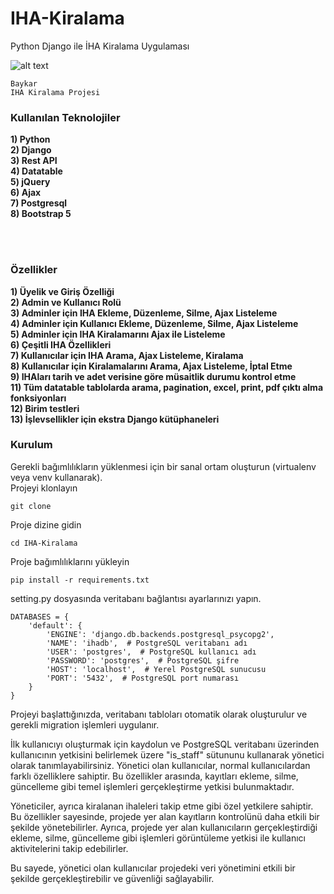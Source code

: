 # IHA-Kiralama
Python Django ile İHA Kiralama Uygulaması

![alt text](https://i.hizliresim.com/9p95gez.png)

```
Baykar
IHA Kiralama Projesi
```

<h3>Kullanılan Teknolojiler</h3>
<b>1) Python</b><br>
<b>2) Django</b><br>
<b>3) Rest API</b><br>
<b>4) Datatable</b><br>
<b>5) jQuery</b><br>
<b>6) Ajax</b><br>
<b>7) Postgresql</b><br>
<b>8) Bootstrap 5</b>

<br><br>

<h3>Özellikler</h3>
<b>1) Üyelik ve Giriş Özelliği</b><br>
<b>2) Admin ve Kullanıcı Rolü</b><br>
<b>3) Adminler için IHA Ekleme, Düzenleme, Silme, Ajax Listeleme</b><br>
<b>4) Adminler için Kullanıcı Ekleme, Düzenleme, Silme, Ajax Listeleme</b><br>
<b>5) Adminler için IHA Kiralamarını Ajax ile Listeleme</b><br>
<b>6) Çeşitli IHA Özellikleri</b><br>
<b>7) Kullanıcılar için IHA Arama, Ajax Listeleme, Kiralama</b><br>
<b>8) Kullanıcılar için Kiralamalarını Arama, Ajax Listeleme, İptal Etme</b><br>
<b>9) IHAları tarih ve adet verisine göre müsaitlik durumu kontrol etme</b><br>
<b>11) Tüm datatable tablolarda arama, pagination, excel, print, pdf çıktı alma fonksiyonları</b><br>
<b>12) Birim testleri</b><br>
<b>13) İşlevsellikler için ekstra Django kütüphaneleri</b><br>

<h3>Kurulum</h3>

Gerekli bağımlılıkların yüklenmesi için bir sanal ortam oluşturun (virtualenv veya venv kullanarak).<br>
Projeyi klonlayın
```
git clone
```

Proje dizine gidin
```
cd IHA-Kiralama
```

Proje bağımlılıklarını yükleyin
```
pip install -r requirements.txt
```

setting.py dosyasında veritabanı bağlantısı ayarlarınızı yapın.
```
DATABASES = {
    'default': {
        'ENGINE': 'django.db.backends.postgresql_psycopg2',
        'NAME': 'ihadb',  # PostgreSQL veritabanı adı
        'USER': 'postgres',  # PostgreSQL kullanıcı adı
        'PASSWORD': 'postgres',  # PostgreSQL şifre
        'HOST': 'localhost',  # Yerel PostgreSQL sunucusu
        'PORT': '5432',  # PostgreSQL port numarası
    }
}
```

Projeyi başlattığınızda, veritabanı tabloları otomatik olarak oluşturulur ve gerekli migration işlemleri uygulanır.

İlk kullanıcıyı oluşturmak için kaydolun ve PostgreSQL veritabanı üzerinden kullanıcının yetkisini belirlemek üzere "is_staff" sütununu kullanarak yönetici olarak tanımlayabilirsiniz. Yönetici olan kullanıcılar, normal kullanıcılardan farklı özelliklere sahiptir. Bu özellikler arasında, kayıtları ekleme, silme, güncelleme gibi temel işlemleri gerçekleştirme yetkisi bulunmaktadır.

Yöneticiler, ayrıca kiralanan ihaleleri takip etme gibi özel yetkilere sahiptir. Bu özellikler sayesinde, projede yer alan kayıtların kontrolünü daha etkili bir şekilde yönetebilirler. Ayrıca, projede yer alan kullanıcıların gerçekleştirdiği ekleme, silme, güncelleme gibi işlemleri görüntüleme yetkisi ile kullanıcı aktivitelerini takip edebilirler.

Bu sayede, yönetici olan kullanıcılar projedeki veri yönetimini etkili bir şekilde gerçekleştirebilir ve güvenliği sağlayabilir.

